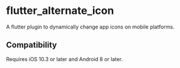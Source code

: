 # flutter_alternate_icon
A flutter plugin to dynamically change app icons on mobile platforms.

## Compatibility

Requires iOS 10.3 or later and Android 8 or later.
